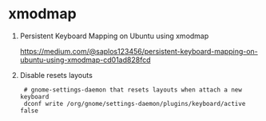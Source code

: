 xmodmap
=======

1. Persistent Keyboard Mapping on Ubuntu using xmodmap

    https://medium.com/@saplos123456/persistent-keyboard-mapping-on-ubuntu-using-xmodmap-cd01ad828fcd


2. Disable resets layouts

        # gnome-settings-daemon that resets layouts when attach a new keyboard
        dconf write /org/gnome/settings-daemon/plugins/keyboard/active false

